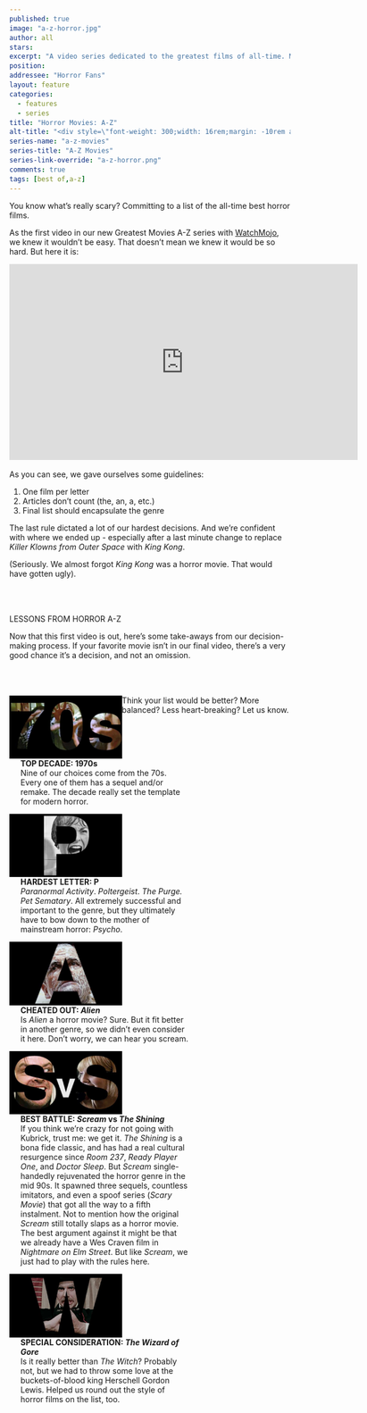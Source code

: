 ```yaml
---
published: true
image: "a-z-horror.jpg"
author: all
stars: 
excerpt: "A video series dedicated to the greatest films of all-time. Made In partnership with our friends at WatchMojo."
position: 
addressee: "Horror Fans"
layout: feature
categories: 
  - features
  - series
title: "Horror Movies: A-Z"
alt-title: "<div style=\"font-weight: 300;width: 16rem;margin: -10rem auto 0 auto;font-family: Helvetica Neue;color: #fff;font-size: 1.5rem;padding-left: 2rem;text-align: center;\">The greatest movies of all time</div>"
series-name: "a-z-movies"
series-title: "A-Z Movies"
series-link-override: "a-z-horror.png"
comments: true
tags: [best of,a-z]
---
```

You know what’s really scary? Committing to a list of the all-time best horror films. 

As the first video in our new Greatest Movies A-Z series with [WatchMojo](https://www.youtube.com/channel/UCaWd5_7JhbQBe4dknZhsHJg), we knew it wouldn’t be easy. That doesn’t mean we knew it would be so hard. But here it is:

<iframe width="624" height="351" src="https://www.youtube.com/embed/1iDnJOq_5yo?ecver=1" frameborder="0" allowfullscreen></iframe>

As you can see, we gave ourselves some guidelines:

1. One film per letter
2. Articles don’t count (the, an, a, etc.)
3. Final list should encapsulate the genre

The last rule dictated a lot of our hardest decisions. And we’re confident with where we ended up - especially after a last minute change to replace <em>Killer Klowns from Outer Space</em> with <em>King Kong</em>. 

(Seriously. We almost forgot <em>King Kong</em> was a horror movie. That would have gotten ugly).

<p class="intro" style="margin-top:4rem">LESSONS FROM HORROR A-Z</p>

Now that this first video is out, here’s some take-aways from our decision-making process. If your favorite movie isn’t in our final video, there’s a very good chance it’s a decision, and not an omission. 

<div class="clearfix" style="margin-top:4rem;width:100%;">
	<div style="height:100%;float:left;width:40%;">
		<img style="vertical-align: top;display: inline-block;" src="/assets/img/features/inline/a-z-horror/top-decade.jpg"> 
	</div>
	<p style="margin-top:0;float:left;width:60%;padding-left: 20px;">
		<strong>TOP DECADE: 1970s</strong><br />
		Nine of our choices come from the 70s. Every one of them has a sequel and/or remake. The decade really set the template for modern horror. 
	</p>
</div>

<div class="clearfix"  style="margin-top:4rem;width:100%;">
	<div style="height:100%;float:left;width:40%;">
		<img style="vertical-align: top;display: inline-block;" src="/assets/img/features/inline/a-z-horror/hardest-letter.jpg"> 
	</div>
	<p style="margin-top:0;float:left;width:60%;padding-left: 20px;">
		<strong>HARDEST LETTER: P</strong><br />
		<em>Paranormal Activity</em>. <em>Poltergeist</em>. <em>The Purge<em>. </em>Pet Sematary</em>.  All extremely successful and important to the genre, but they ultimately have to bow down to the mother of mainstream horror: <em>Psycho</em>.
	</p>
</div>

<div class="clearfix"  style="margin-top:4rem;width:100%;">
	<div style="height:100%;float:left;width:40%;">
		<img style="vertical-align: top;display: inline-block;" src="/assets/img/features/inline/a-z-horror/cheated-out.jpg"> 
	</div>
	<p style="margin-top:0;float:left;width:60%;padding-left: 20px;">
		<strong>CHEATED OUT: <em>Alien</em></strong><br />
		Is <em>Alien</em> a horror movie? Sure. But it fit better in another genre, so we didn’t even consider it here. Don’t worry, we can hear you scream. 
	</p>
</div>

<div class="clearfix" style="margin-top:4rem;width:100%;">
	<div style="height:100%;float:left;width:40%;">
		<img style="vertical-align: top;display: inline-block;" src="/assets/img/features/inline/a-z-horror/best-battle.jpg"> 
	</div>
	<p style="margin-top:0;float:left;width:60%;padding-left: 20px;">
		<strong>BEST BATTLE: <em>Scream</em> vs <em>The Shining</em></strong><br />
		If you think we’re crazy for not going with Kubrick, trust me: we get it. <em>The Shining</em> is a bona fide classic, and has had a real cultural resurgence since <em>Room 237</em>, <em>Ready Player One</em>, and <em>Doctor Sleep</em>. But <em>Scream</em> single-handedly rejuvenated the horror genre in the mid 90s. It spawned three sequels, countless imitators, and even a spoof series (<em>Scary Movie</em>) that got all the way to a fifth instalment. Not to mention how the original <em>Scream</em> still totally slaps as a horror movie. The best argument against it might be that we already have a Wes Craven film in <em>Nightmare on Elm Street</em>. But like <em>Scream</em>, we just had to play with the rules here.
	</p>
</div>

<div class="clearfix"  style="margin:4rem 0;width:100%;">
	<div style="height:100%;float:left;width:40%;">
		<img style="vertical-align: top;display: inline-block;" src="/assets/img/features/inline/a-z-horror/special-consideration.jpg"> 
	</div>
	<p style="margin-top:0;float:left;width:60%;padding-left: 20px;">
		<strong>SPECIAL CONSIDERATION: <em>The Wizard of Gore</em></strong><br />
		Is it really better than <em>The Witch</em>? Probably not, but we had to throw some love at the buckets-of-blood king Herschell Gordon Lewis. Helped us round out the style of horror films on the list, too. 
	</p>
</div>

Think your list would be better? More balanced? Less heart-breaking? Let us know.